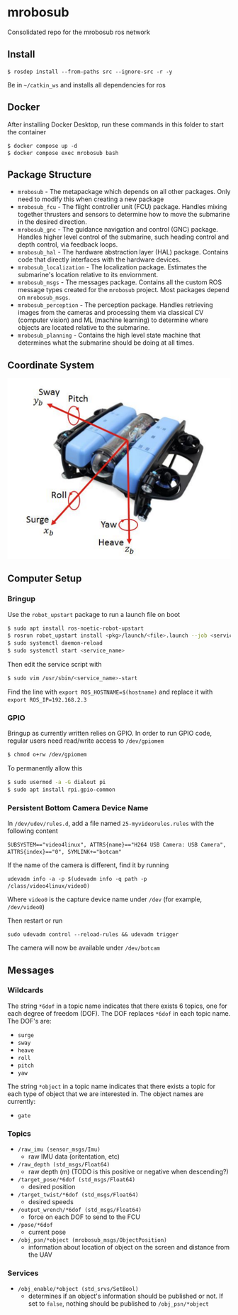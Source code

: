 # mrobosub

Consolidated repo for the mrobosub ros network

## Install
```console
$ rosdep install --from-paths src --ignore-src -r -y
```
Be in `~/catkin_ws` and installs all dependencies for ros

## Docker

After installing Docker Desktop, run these commands in this folder to start the container

```console
$ docker compose up -d
$ docker compose exec mrobosub bash
```

## Package Structure

- `mrobosub` - The metapackage which depends on all other packages. Only need to modify this when creating a new package
- `mrobosub_fcu` - The flight controller unit (FCU) package. Handles mixing together thrusters and sensors to determine how to move the submarine in the desired direction.
- `mrobosub_gnc` - The guidance navigation and control (GNC) package. Handles higher level control of the submarine, such heading control and depth control, via feedback loops.
- `mrobosub_hal` - The hardware abstraction layer (HAL) package. Contains code that directly interfaces with the hardware devices.
- `mrobosub_localization` - The localization package. Estimates the submarine's location relative to its enviornment.
- `mrobosub_msgs` - The messages package. Contains all the custom ROS message types created for the `mrobosub` project. Most packages depend on `mrobosub_msgs`.
- `mrobosub_perception` - The perception package. Handles retrieving images from the cameras and processing them via classical CV (computer vision) and ML (machine learning) to determine where objects are located relative to the submarine.
- `mrobosub_planning` - Contains the high level state machine that determines what the submarine should be doing at all times.

## Coordinate System

![image.png](./docs/img/coords.png)


## Computer Setup

### Bringup

Use the `robot_upstart` package to run a launch file on boot

```bash
$ sudo apt install ros-noetic-robot-upstart
$ rosrun robot_upstart install <pkg>/launch/<file>.launch --job <service_name> --symlink
$ sudo systemctl daemon-reload
$ sudo systemctl start <service_name>
``` 

Then edit the service script with

```bash
$ sudo vim /usr/sbin/<service_name>-start
```

Find the line with `export ROS_HOSTNAME=$(hostname)` and replace it with `export ROS_IP=192.168.2.3`

### GPIO

Bringup as currently written relies on GPIO. In order to run GPIO code, regular users need read/write access to `/dev/gpiomem`

```bash
$ chmod o+rw /dev/gpiomem
```

To permanently allow this

```bash
$ sudo usermod -a -G dialout pi
$ sudo apt install rpi.gpio-common
```

### Persistent Bottom Camera Device Name

In `/dev/udev/rules.d`, add a file named `25-myvideorules.rules` with the following content

```
SUBSYSTEM=="video4linux", ATTRS{name}=="H264 USB Camera: USB Camera", ATTRS{index}=="0", SYMLINK+="botcam"
```

If the name of the camera is different, find it by running

```
udevadm info -a -p $(udevadm info -q path -p /class/video4linux/video0)
```

Where `video0` is the capture device name under `/dev` (for example, `/dev/video0`)

Then restart or run

```
sudo udevadm control --reload-rules && udevadm trigger
```

The camera will now be available under `/dev/botcam`

## Messages

### Wildcards

The string `*6dof` in a topic name indicates that there exists 6 topics, one for each degree of freedom (DOF). The DOF replaces `*6dof` in each topic name. The DOF's are:
- `surge`
- `sway`
- `heave`
- `roll`
- `pitch`
- `yaw`

The string `*object`  in a topic name indicates that there exists a topic for each type of object that we are interested in. The object names are currently:
- `gate`

### Topics

- `/raw_imu (sensor_msgs/Imu)`
    - raw IMU data (oritentation, etc)
- `/raw_depth (std_msgs/Float64)`
    - raw depth (m) (TODO is this positive or negative when descending?)
- `/target_pose/*6dof (std_msgs/Float64)`
    - desired position
- `/target_twist/*6dof (std_msgs/Float64)`
    - desired speeds
- `/output_wrench/*6dof (std_msgs/Float64)`
    - force on each DOF to send to the FCU
- `/pose/*6dof`
    - current pose
- `/obj_psn/*object (mrobosub_msgs/ObjectPosition)`
    - information about location of object on the screen and distance from the UAV

### Services
- `/obj_enable/*object (std_srvs/SetBool)`
    - determines if an object's information should be published or not. If set to `false`, nothing should be published to `/obj_psn/*object`
